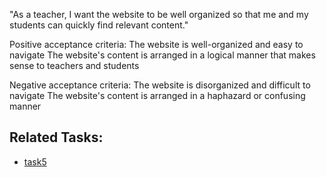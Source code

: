 "As a teacher, I want the website to be well organized so that me and my students can quickly find relevant content."

Positive acceptance criteria:
The website is well-organized and easy to navigate
The website's content is arranged in a logical manner that makes sense to teachers and students

Negative acceptance criteria:
The website is disorganized and difficult to navigate
The website's content is arranged in a haphazard or confusing manner

## Related Tasks:
* [task5](Tasks/task5.md)